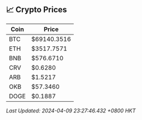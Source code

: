 ## 📈 Crypto Prices

| Coin | Price |
| ---- | ----- |
| BTC | $69140.3516 |
| ETH | $3517.7571 |
| BNB | $576.6710 |
| CRV | $0.6280 |
| ARB | $1.5217 |
| OKB | $57.3460 |
| DOGE | $0.1887 |

_Last Updated: 2024-04-09 23:27:46.432 +0800 HKT_